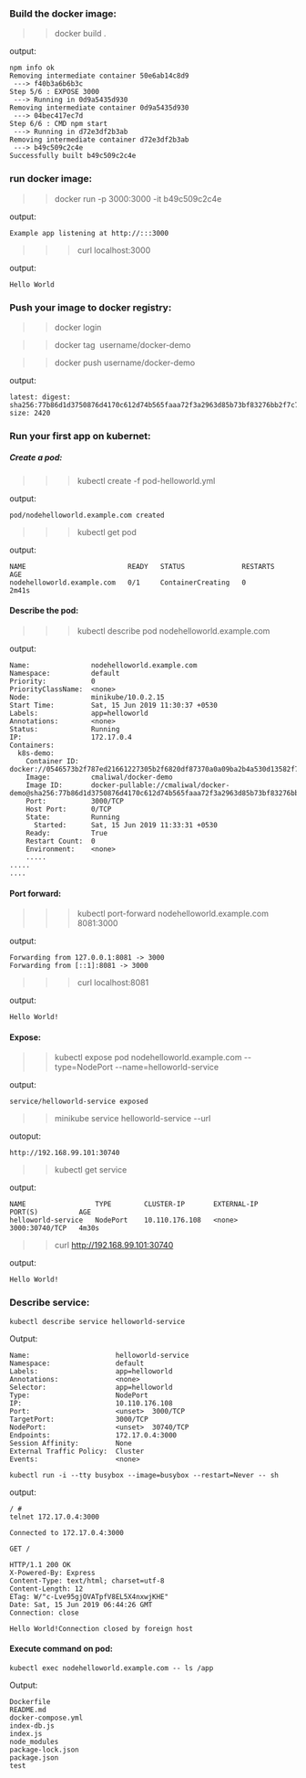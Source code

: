 ### Build the docker image:

>> docker build .

output:

```
npm info ok 
Removing intermediate container 50e6ab14c8d9
 ---> f40b3a6b6b3c
Step 5/6 : EXPOSE 3000
 ---> Running in 0d9a5435d930
Removing intermediate container 0d9a5435d930
 ---> 04bec417ec7d
Step 6/6 : CMD npm start
 ---> Running in d72e3df2b3ab
Removing intermediate container d72e3df2b3ab
 ---> b49c509c2c4e
Successfully built b49c509c2c4e
```

### run docker image:

>> docker run -p 3000:3000 -it b49c509c2c4e

output:

```
Example app listening at http://:::3000
```

>>> curl localhost:3000

output:
```
Hello World
```

### Push your image to docker registry:

>> docker login

>> docker tag <image id> username/docker-demo

>> docker push username/docker-demo

output:

```
latest: digest: sha256:77b86d1d3750876d4170c612d74b565faaa72f3a2963d85b73bf83276bb2f7c7 size: 2420
```



### Run your first app on kubernet:


##### Create a pod:

>>> kubectl create -f pod-helloworld.yml 

output:

```
pod/nodehelloworld.example.com created
```

>>> kubectl get pod

output:

```
NAME                         READY   STATUS              RESTARTS   AGE
nodehelloworld.example.com   0/1     ContainerCreating   0          2m41s
```

#### Describe the pod:

>>> kubectl describe pod nodehelloworld.example.com

output:

```
Name:               nodehelloworld.example.com
Namespace:          default
Priority:           0
PriorityClassName:  <none>
Node:               minikube/10.0.2.15
Start Time:         Sat, 15 Jun 2019 11:30:37 +0530
Labels:             app=helloworld
Annotations:        <none>
Status:             Running
IP:                 172.17.0.4
Containers:
  k8s-demo:
    Container ID:   docker://0546573b2f787ed21661227305b2f6820df87370a0a09ba2b4a530d13582f753
    Image:          cmaliwal/docker-demo
    Image ID:       docker-pullable://cmaliwal/docker-demo@sha256:77b86d1d3750876d4170c612d74b565faaa72f3a2963d85b73bf83276bb2f7c7
    Port:           3000/TCP
    Host Port:      0/TCP
    State:          Running
      Started:      Sat, 15 Jun 2019 11:33:31 +0530
    Ready:          True
    Restart Count:  0
    Environment:    <none>
    .....
.....
....
```

#### Port forward:

>>> kubectl port-forward nodehelloworld.example.com 8081:3000

output:

```
Forwarding from 127.0.0.1:8081 -> 3000
Forwarding from [::1]:8081 -> 3000
```

>>> curl localhost:8081

output:

```
Hello World!
```

#### Expose:

>> kubectl expose pod nodehelloworld.example.com --type=NodePort --name=helloworld-service

output:

```
service/helloworld-service exposed
```

>> minikube service helloworld-service --url

outoput:

```
http://192.168.99.101:30740
```

>> kubectl get service

output:

```
NAME                 TYPE        CLUSTER-IP       EXTERNAL-IP   PORT(S)          AGE
helloworld-service   NodePort    10.110.176.108   <none>        3000:30740/TCP   4m30s
```

>> curl http://192.168.99.101:30740

output:

```
Hello World!
```

### Describe service:

```
kubectl describe service helloworld-service
```

Output:

```
Name:                     helloworld-service
Namespace:                default
Labels:                   app=helloworld
Annotations:              <none>
Selector:                 app=helloworld
Type:                     NodePort
IP:                       10.110.176.108
Port:                     <unset>  3000/TCP
TargetPort:               3000/TCP
NodePort:                 <unset>  30740/TCP
Endpoints:                172.17.0.4:3000
Session Affinity:         None
External Traffic Policy:  Cluster
Events:                   <none>
```

```
kubectl run -i --tty busybox --image=busybox --restart=Never -- sh
```

output: 

```
/ #
telnet 172.17.0.4:3000

Connected to 172.17.0.4:3000

GET /

HTTP/1.1 200 OK
X-Powered-By: Express
Content-Type: text/html; charset=utf-8
Content-Length: 12
ETag: W/"c-Lve95gjOVATpfV8EL5X4nxwjKHE"
Date: Sat, 15 Jun 2019 06:44:26 GMT
Connection: close

Hello World!Connection closed by foreign host
```



#### Execute command on pod:

```
kubectl exec nodehelloworld.example.com -- ls /app
```

Output:
```
Dockerfile
README.md
docker-compose.yml
index-db.js
index.js
node_modules
package-lock.json
package.json
test
```